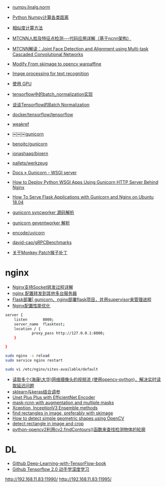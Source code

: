 - [numpy.linalg.norm](https://docs.scipy.org/doc/numpy-1.13.0/reference/generated/numpy.linalg.norm.html)
- [Python Numpy计算各类距离](https://blog.csdn.net/liukuan73/article/details/80494779)
- [相似度计算方法](https://www.cnblogs.com/chenxiangzhen/p/10648503.html)

- [MTCNN人脸及特征点检测---代码应用详解（基于ncnn架构）](https://blog.csdn.net/fuwenyan/article/details/77573755)
- [MTCNN解读：Joint Face Detection and Alignment using Multi-task Cascaded Convolutional Networks](https://blog.csdn.net/fuwenyan/article/details/73201680)
- [Modify From skimage to opencv warpaffine](https://github.com/cftang0827/face_alignment/commit/ae0fac4aa1e5658aa74027ec28eab876606c505e)
- [Image processing for text recognition](http://blog.mathocr.com/2017/06/25/image-processing-for-text-recognition.html)

- [使用 GPU](https://www.tensorflow.org/guide/using_gpu)
- [tensorflow中的batch_normalization实现](https://www.cnblogs.com/jiangxinyang/p/9394353.html)
- [谈谈Tensorflow的Batch Normalization](https://www.jianshu.com/p/0312e04e4e83)
- [docker/tensorflow/tensorflow](https://hub.docker.com/r/tensorflow/tensorflow/)

- [weakref](https://docs.python.org/3/library/weakref.html)

- [￼￼￼gunicorn](https://gunicorn.org)
- [benoitc/gunicorn](https://github.com/benoitc/gunicorn)
- [jonashaag/bjoern](https://github.com/jonashaag/bjoern)
- [pallets/werkzeug](https://github.com/pallets/werkzeug)
- [Docs » Gunicorn - WSGI server](http://docs.gunicorn.org/en/stable/)
- [How to Deploy Python WSGI Apps Using Gunicorn HTTP Server Behind Nginx](https://www.digitalocean.com/community/tutorials/how-to-deploy-python-wsgi-apps-using-gunicorn-http-server-behind-nginx)
- [How To Serve Flask Applications with Gunicorn and Nginx on Ubuntu 18.04](https://www.digitalocean.com/community/tutorials/how-to-serve-flask-applications-with-gunicorn-and-nginx-on-ubuntu-18-04)
- [gunicorn syncworker 源码解析](https://www.cnblogs.com/xybaby/p/6297147.html)
- [gunicorn geventworker 解析](https://www.cnblogs.com/xybaby/p/6374798.html)
- [encode/uvicorn](https://github.com/encode/uvicorn)
- [david-cao/gRPCBenchmarks](https://github.com/david-cao/gRPCBenchmarks)
- [关于Monkey Patch猴子补丁](https://www.cnblogs.com/robert871126/p/10107258.html)
# nginx
  - [Nginx支持Socket转发过程详解](https://www.cnblogs.com/knowledgesea/p/6497783.html)
  - [nginx 配置转发到其他多台服务器](https://www.cnblogs.com/gjack/p/8315603.html)
  - [Flask部署| gunicorn、nginx部署flask项目，并用supervisor来管理进程](https://www.cnblogs.com/xmxj0707/p/8452881.html)
  - [Nginx配置性能优化](https://www.cnblogs.com/kreo/p/4217446.html)
  ```sh
  server {
      listen       8000;
      server_name  flasktest;
      location / {
              proxy_pass http://127.0.0.1:8000;
      }

  }
  ```
  ```sh
  sudo nginx -s reload
  sudo service nginx restart

  sudo vi /etc/nginx/sites-available/default
  ```
- [读取多个(海康\大华)网络摄像头的视频流 (使用opencv-python)，解决实时读取延迟问题](https://zhuanlan.zhihu.com/p/38136322)
- [sklearn与keras结合调参](https://cloud.tencent.com/developer/article/1447855)
- [Unet Plus Plus with EfficientNet Encoder](https://www.kaggle.com/meaninglesslives/unet-plus-plus-with-efficientnet-encoder)
- [mask-rcnn with augmentation and multiple masks](https://www.kaggle.com/abhishek/mask-rcnn-with-augmentation-and-multiple-masks)
- [Xception, InceptionV3 Ensemble methods](https://www.kaggle.com/robhardwick/xception-inceptionv3-ensemble-methods)
- [find rectangles in image, preferably with skimage](https://stackoverflow.com/questions/36635124/find-rectangles-in-image-preferably-with-skimage)
- [How to detect simple geometric shapes using OpenCV](https://stackoverflow.com/questions/11424002/how-to-detect-simple-geometric-shapes-using-opencv)
- [detect rectangle in image and crop](https://stackoverflow.com/questions/45767866/detect-rectangle-in-image-and-crop)
- [python-opencv2利用cv2.findContours()函数来查找检测物体的轮廓](https://blog.csdn.net/hjxu2016/article/details/77833336)

# DL
- [Github Deep-Learning-with-TensorFlow-book](https://github.com/dragen1860/Deep-Learning-with-TensorFlow-book)
- [Github Tensorflow 2.0 动手学深度学习](https://github.com/TrickyGo/Dive-into-DL-TensorFlow2.0)

http://192.168.11.83:11990/
http://192.168.11.83:11995/
